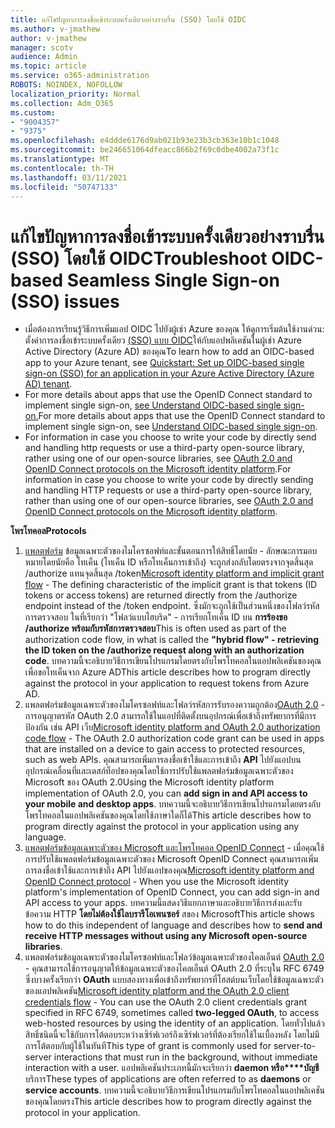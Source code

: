 ```yaml
---
title: แก้ไขปัญหาการลงชื่อเข้าระบบครั้งเดียวอย่างราบรื่น (SSO) โดยใช้ OIDC
ms.author: v-jmathew
author: v-jmathew
manager: scotv
audience: Admin
ms.topic: article
ms.service: o365-administration
ROBOTS: NOINDEX, NOFOLLOW
localization_priority: Normal
ms.collection: Adm_O365
ms.custom:
- "9004357"
- "9375"
ms.openlocfilehash: e4ddde6176d9ab021b93e23b3cb363e10b1c1048
ms.sourcegitcommit: be246651064dfeacc866b2f69c0dbe4002a73f1c
ms.translationtype: MT
ms.contentlocale: th-TH
ms.lasthandoff: 03/11/2021
ms.locfileid: "50747133"
---
```

# <a name="troubleshoot-oidc-based-seamless-single-sign-on-sso-issues"></a><span data-ttu-id="cbe90-102">แก้ไขปัญหาการลงชื่อเข้าระบบครั้งเดียวอย่างราบรื่น (SSO) โดยใช้ OIDC</span><span class="sxs-lookup"><span data-stu-id="cbe90-102">Troubleshoot OIDC-based Seamless Single Sign-on (SSO) issues</span></span>

- <span data-ttu-id="cbe90-103">เมื่อต้องการเรียนรู้วิธีการเพิ่มแอป OIDC ไปยังผู้เช่า Azure ของคุณ ให้ดูการเริ่มต้นใช้งานด่วน: ตั้งค่าการลงชื่อเข้าระบบครั้งเดียว [(SSO) แบบ OIDC](https://docs.microsoft.com/azure/active-directory/manage-apps/add-application-portal-setup-oidc-sso)ให้กับแอปพลิเคชันในผู้เช่า Azure Active Directory (Azure AD) ของคุณ</span><span class="sxs-lookup"><span data-stu-id="cbe90-103">To learn how to add an OIDC-based app to your Azure tenant, see [Quickstart: Set up OIDC-based single sign-on (SSO) for an application in your Azure Active Directory (Azure AD) tenant](https://docs.microsoft.com/azure/active-directory/manage-apps/add-application-portal-setup-oidc-sso).</span></span>
- <span data-ttu-id="cbe90-104">For more details about apps that use the OpenID Connect standard to implement single sign-on, [see Understand OIDC-based single sign-on.](https://docs.microsoft.com/azure/active-directory/manage-apps/configure-oidc-single-sign-on)</span><span class="sxs-lookup"><span data-stu-id="cbe90-104">For more details about apps that use the OpenID Connect standard to implement single sign-on, see [Understand OIDC-based single sign-on](https://docs.microsoft.com/azure/active-directory/manage-apps/configure-oidc-single-sign-on).</span></span>
- <span data-ttu-id="cbe90-105">For information in case you choose to write your code by directly send and handling http requests or use a third-party open-source library, rather using one of our open-source libraries, see [OAuth 2.0 and OpenID Connect protocols on the Microsoft identity platform](https://docs.microsoft.com/azure/active-directory/develop/active-directory-v2-protocols).</span><span class="sxs-lookup"><span data-stu-id="cbe90-105">For information in case you choose to write your code by directly sending and handling HTTP requests or use a third-party open-source library, rather than using one of our open-source libraries, see [OAuth 2.0 and OpenID Connect protocols on the Microsoft identity platform](https://docs.microsoft.com/azure/active-directory/develop/active-directory-v2-protocols).</span></span>

<span data-ttu-id="cbe90-106">**โพรโทคอล**</span><span class="sxs-lookup"><span data-stu-id="cbe90-106">**Protocols**</span></span>

1. <span data-ttu-id="cbe90-107">[แพลตฟอร์ม](https://docs.microsoft.com/azure/active-directory/develop/v2-oauth2-implicit-grant-flow) ข้อมูลเฉพาะตัวของไมโครซอฟท์และขั้นตอนการให้สิทธิ์โดยนัย - ลักษณะการมอบหมายโดยนัยคือ โทเค็น (โทเค็น ID หรือโทเค็นการเข้าถึง) จะถูกส่งกลับโดยตรงจากจุดสิ้นสุด /authorize แทนจุดสิ้นสุด /token</span><span class="sxs-lookup"><span data-stu-id="cbe90-107">[Microsoft identity platform and implicit grant flow](https://docs.microsoft.com/azure/active-directory/develop/v2-oauth2-implicit-grant-flow) - The defining characteristic of the implicit grant is that tokens (ID tokens or access tokens) are returned directly from the /authorize endpoint instead of the /token endpoint.</span></span> <span data-ttu-id="cbe90-108">ซึ่งมักจะถูกใช้เป็นส่วนหนึ่งของโฟลว์รหัสการตรวจสอบ ในที่เรียกว่า "โฟลว์แบบไฮบริด" - การเรียกโทเค็น ID บน **การร้องขอ /authorize พร้อมกับรหัสการตรวจสอบ**</span><span class="sxs-lookup"><span data-stu-id="cbe90-108">This is often used as part of the authorization code flow, in what is called the **"hybrid flow" - retrieving the ID token on the /authorize request along with an authorization code**.</span></span> <span data-ttu-id="cbe90-109">บทความนี้จะอธิบายวิธีการเขียนโปรแกรมโดยตรงกับโพรโทคอลในแอปพลิเคชันของคุณเพื่อขอโทเค็นจาก Azure AD</span><span class="sxs-lookup"><span data-stu-id="cbe90-109">This article describes how to program directly against the protocol in your application to request tokens from Azure AD.</span></span>
2. <span data-ttu-id="cbe90-110">แพลตฟอร์มข้อมูลเฉพาะตัวของไมโครซอฟท์และโฟลว์รหัสการรับรองความถูกต้อง[OAuth 2.0](https://docs.microsoft.com/azure/active-directory/develop/v2-oauth2-auth-code-flow) - การอนุญาตรหัส OAuth 2.0 สามารถใช้ในแอปที่ติดตั้งบนอุปกรณ์เพื่อเข้าถึงทรัพยากรที่มีการป้องกัน เช่น API เว็บ</span><span class="sxs-lookup"><span data-stu-id="cbe90-110">[Microsoft identity platform and OAuth 2.0 authorization code flow](https://docs.microsoft.com/azure/active-directory/develop/v2-oauth2-auth-code-flow) - The OAuth 2.0 authorization code grant can be used in apps that are installed on a device to gain access to protected resources, such as web APIs.</span></span> <span data-ttu-id="cbe90-111">คุณสามารถเพิ่มการลงชื่อเข้าใช้และการเข้าถึง **API** ไปยังแอปบนอุปกรณ์เคลื่อนที่และเดสก์ท็อปของคุณโดยใช้การปรับใช้แพลตฟอร์มข้อมูลเฉพาะตัวของ Microsoft ของ OAuth 2.0</span><span class="sxs-lookup"><span data-stu-id="cbe90-111">Using the Microsoft identity platform implementation of OAuth 2.0, you can **add sign in and API access to your mobile and desktop apps**.</span></span> <span data-ttu-id="cbe90-112">บทความนี้จะอธิบายวิธีการเขียนโปรแกรมโดยตรงกับโพรโทคอลในแอปพลิเคชันของคุณโดยใช้ภาษาใดก็ได้</span><span class="sxs-lookup"><span data-stu-id="cbe90-112">This article describes how to program directly against the protocol in your application using any language.</span></span>
3. <span data-ttu-id="cbe90-113">[แพลตฟอร์มข้อมูลเฉพาะตัวของ Microsoft และโพรโทคอล OpenID Connect](https://docs.microsoft.com/azure/active-directory/develop/v2-protocols-oidc) - เมื่อคุณใช้การปรับใช้แพลตฟอร์มข้อมูลเฉพาะตัวของ Microsoft OpenID Connect คุณสามารถเพิ่มการลงชื่อเข้าใช้และการเข้าถึง API ไปยังแอปของคุณ</span><span class="sxs-lookup"><span data-stu-id="cbe90-113">[Microsoft identity platform and OpenID Connect protocol](https://docs.microsoft.com/azure/active-directory/develop/v2-protocols-oidc) - When you use the Microsoft identity platform's implementation of OpenID Connect, you can add sign-in and API access to your apps.</span></span> <span data-ttu-id="cbe90-114">บทความนี้แสดงวิธีแยกภาษาและอธิบายวิธีการส่งและรับข้อความ HTTP **โดยไม่ต้องใช้ไลบรารีโอเพนซอร์** สของ Microsoft</span><span class="sxs-lookup"><span data-stu-id="cbe90-114">This article shows how to do this independent of language and describes how to **send and receive HTTP messages without using any Microsoft open-source libraries**.</span></span>
4. <span data-ttu-id="cbe90-115">แพลตฟอร์มข้อมูลเฉพาะตัวของไมโครซอฟท์และโฟลว์ข้อมูลเฉพาะตัวของไคลเอ็นต์ [OAuth 2.0](https://docs.microsoft.com/azure/active-directory/develop/v2-oauth2-client-creds-grant-flow) - คุณสามารถใช้การอนุญาตให้ข้อมูลเฉพาะตัวของไคลเอ็นต์ OAuth 2.0 ที่ระบุใน RFC 6749 ซึ่งบางครั้งเรียกว่า **OAuth** แบบสองทางเพื่อเข้าถึงทรัพยากรที่โฮสต์บนเว็บโดยใช้ข้อมูลเฉพาะตัวของแอปพลิเคชัน</span><span class="sxs-lookup"><span data-stu-id="cbe90-115">[Microsoft identity platform and the OAuth 2.0 client credentials flow](https://docs.microsoft.com/azure/active-directory/develop/v2-oauth2-client-creds-grant-flow) - You can use the OAuth 2.0 client credentials grant specified in RFC 6749, sometimes called **two-legged OAuth**, to access web-hosted resources by using the identity of an application.</span></span> <span data-ttu-id="cbe90-116">โดยทั่วไปแล้วสิทธิ์ชนิดนี้จะใช้กับการโต้ตอบระหว่างเซิร์ฟเวอร์ถึงเซิร์ฟเวอร์ที่ต้องเรียกใช้ในเบื้องหลัง โดยไม่มีการโต้ตอบกับผู้ใช้ในทันที</span><span class="sxs-lookup"><span data-stu-id="cbe90-116">This type of grant is commonly used for server-to-server interactions that must run in the background, without immediate interaction with a user.</span></span> <span data-ttu-id="cbe90-117">แอปพลิเคชันประเภทนี้มักจะเรียกว่า **daemon หรือ\*\*\*\*บัญชี** บริการ</span><span class="sxs-lookup"><span data-stu-id="cbe90-117">These types of applications are often referred to as **daemons** or **service accounts**.</span></span> <span data-ttu-id="cbe90-118">บทความนี้จะอธิบายวิธีการเขียนโปรแกรมกับโพรโทคอลในแอปพลิเคชันของคุณโดยตรง</span><span class="sxs-lookup"><span data-stu-id="cbe90-118">This article describes how to program directly against the protocol in your application.</span></span>
